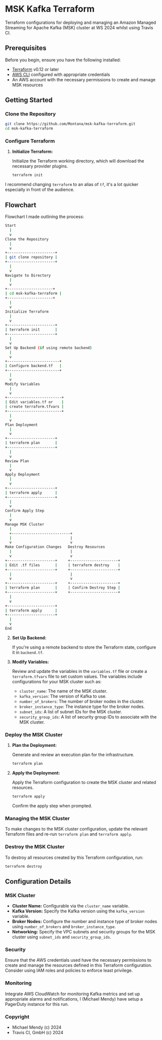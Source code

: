 # MSK Kafka Terraform
 
Terraform configurations for deploying and managing an Amazon Managed Streaming for Apache Kafka (MSK) cluster at WS 2024 whilst using Travis CI. 

## Prerequisites

Before you begin, ensure you have the following installed:

- [Terraform](https://www.terraform.io/downloads.html) v0.12 or later
- [AWS CLI](https://aws.amazon.com/cli/) configured with appropriate credentials
- An AWS account with the necessary permissions to create and manage MSK resources

## Getting Started

### Clone the Repository

```sh
git clone https://github.com/Montana/msk-kafka-terraform.git
cd msk-kafka-terraform
```

### Configure Terraform

1. **Initialize Terraform:**

   Initialize the Terraform working directory, which will download the necessary provider plugins.

   ```sh
   terraform init
   ```
I recommend changing `terraform` to an alias of `tf`, it's a lot quicker especially in front of the audience. 

## Flowchart

Flowchart I made outlining the process: 

```bash
Start
  |
  v
Clone the Repository
  |
  v
+----------------------+
| git clone repository |
+----------------------+
  |
  v
Navigate to Directory
  |
  v
+---------------------+
| cd msk-kafka-terraform |
+---------------------+
  |
  v
Initialize Terraform
  |
  v
+----------------------+
| terraform init       |
+----------------------+
  |
  v
Set Up Backend (if using remote backend)
  |
  v
+------------------------+
| Configure backend.tf   |
+------------------------+
  |
  v
Modify Variables
  |
  v
+-------------------------+
| Edit variables.tf or    |
| create terraform.tfvars |
+-------------------------+
  |
  v
Plan Deployment
  |
  v
+----------------------+
| terraform plan       |
+----------------------+
  |
  v
Review Plan
  |
  v
Apply Deployment
  |
  v
+----------------------+
| terraform apply      |
+----------------------+
  |
  v
Confirm Apply Step
  |
  v
Manage MSK Cluster
  |
  +---------------------------+
  |                           |
  v                           v
Make Configuration Changes   Destroy Resources
  |                           |
  v                           v
+----------------------+     +----------------------+
| Edit .tf files       |     | terraform destroy    |
+----------------------+     +----------------------+
  |                           |
  v                           v
+----------------------+     +----------------------+
| terraform plan       |     | Confirm Destroy Step |
+----------------------+     +----------------------+
  |
  v
+----------------------+
| terraform apply      |
+----------------------+
  |
  v
End
```

2. **Set Up Backend:**

   If you're using a remote backend to store the Terraform state, configure it in `backend.tf`.

3. **Modify Variables:**

   Review and update the variables in the `variables.tf` file or create a `terraform.tfvars` file to set custom values. The variables include configurations for your MSK cluster such as:

   - `cluster_name`: The name of the MSK cluster.
   - `kafka_version`: The version of Kafka to use.
   - `number_of_brokers`: The number of broker nodes in the cluster.
   - `broker_instance_type`: The instance type for the broker nodes.
   - `subnet_ids`: A list of subnet IDs for the MSK cluster.
   - `security_group_ids`: A list of security group IDs to associate with the MSK cluster.

### Deploy the MSK Cluster

1. **Plan the Deployment:**

   Generate and review an execution plan for the infrastructure.

   ```sh
   terraform plan
   ```

2. **Apply the Deployment:**

   Apply the Terraform configuration to create the MSK cluster and related resources.

   ```sh
   terraform apply
   ```

   Confirm the apply step when prompted.

### Managing the MSK Cluster

To make changes to the MSK cluster configuration, update the relevant Terraform files and re-run `terraform plan` and `terraform apply`.

### Destroy the MSK Cluster

To destroy all resources created by this Terraform configuration, run:

```sh
terraform destroy
```

## Configuration Details

### MSK Cluster

- **Cluster Name:** Configurable via the `cluster_name` variable.
- **Kafka Version:** Specify the Kafka version using the `kafka_version` variable.
- **Broker Nodes:** Configure the number and instance type of broker nodes using `number_of_brokers` and `broker_instance_type`.
- **Networking:** Specify the VPC subnets and security groups for the MSK cluster using `subnet_ids` and `security_group_ids`.

### Security

Ensure that the AWS credentials used have the necessary permissions to create and manage the resources defined in this Terraform configuration. Consider using IAM roles and policies to enforce least privilege.

### Monitoring

Integrate AWS CloudWatch for monitoring Kafka metrics and set up appropriate alarms and notifications, I (Michael Mendy) have setup a PagerDuty instance for this run.

### Copyright

* Michael Mendy (c) 2024
* Travis CI, GmbH (c) 2024
